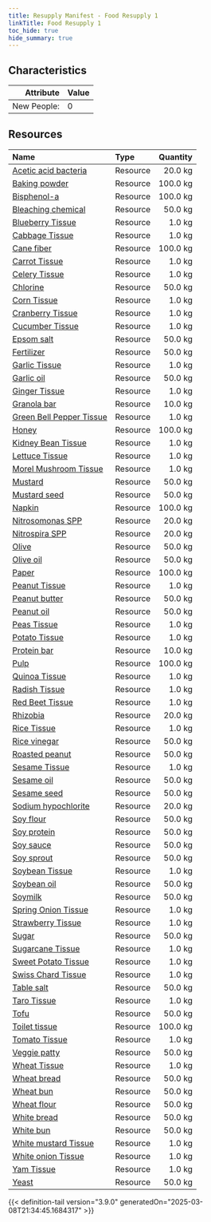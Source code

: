 ```yaml
---
title: Resupply Manifest - Food Resupply 1
linkTitle: Food Resupply 1
toc_hide: true
hide_summary: true
---
```

<!-- This is generated by the MarsSim HelpGenertor, do not edit. -->

## Characteristics

| Attribute      | Value |
|--------:|:------|
|New People:|0|


## Resources

| Name | Type | Quantity |
|:-----|:-----|-----:|
|[Acetic acid bacteria](/docs/definitions/resource/acetic-acid-bacteria)|Resource|20.0 kg|
|[Baking powder](/docs/definitions/resource/baking-powder)|Resource|100.0 kg|
|[Bisphenol-a](/docs/definitions/resource/bisphenol-a)|Resource|100.0 kg|
|[Bleaching chemical](/docs/definitions/resource/bleaching-chemical)|Resource|50.0 kg|
|[Blueberry Tissue](/docs/definitions/resource/blueberry-tissue)|Resource|1.0 kg|
|[Cabbage Tissue](/docs/definitions/resource/cabbage-tissue)|Resource|1.0 kg|
|[Cane fiber](/docs/definitions/resource/cane-fiber)|Resource|100.0 kg|
|[Carrot Tissue](/docs/definitions/resource/carrot-tissue)|Resource|1.0 kg|
|[Celery Tissue](/docs/definitions/resource/celery-tissue)|Resource|1.0 kg|
|[Chlorine](/docs/definitions/resource/chlorine)|Resource|50.0 kg|
|[Corn Tissue](/docs/definitions/resource/corn-tissue)|Resource|1.0 kg|
|[Cranberry Tissue](/docs/definitions/resource/cranberry-tissue)|Resource|1.0 kg|
|[Cucumber Tissue](/docs/definitions/resource/cucumber-tissue)|Resource|1.0 kg|
|[Epsom salt](/docs/definitions/resource/epsom-salt)|Resource|50.0 kg|
|[Fertilizer](/docs/definitions/resource/fertilizer)|Resource|50.0 kg|
|[Garlic Tissue](/docs/definitions/resource/garlic-tissue)|Resource|1.0 kg|
|[Garlic oil](/docs/definitions/resource/garlic-oil)|Resource|50.0 kg|
|[Ginger Tissue](/docs/definitions/resource/ginger-tissue)|Resource|1.0 kg|
|[Granola bar](/docs/definitions/resource/granola-bar)|Resource|10.0 kg|
|[Green Bell Pepper Tissue](/docs/definitions/resource/green-bell-pepper-tissue)|Resource|1.0 kg|
|[Honey](/docs/definitions/resource/honey)|Resource|100.0 kg|
|[Kidney Bean Tissue](/docs/definitions/resource/kidney-bean-tissue)|Resource|1.0 kg|
|[Lettuce Tissue](/docs/definitions/resource/lettuce-tissue)|Resource|1.0 kg|
|[Morel Mushroom Tissue](/docs/definitions/resource/morel-mushroom-tissue)|Resource|1.0 kg|
|[Mustard](/docs/definitions/resource/mustard)|Resource|50.0 kg|
|[Mustard seed](/docs/definitions/resource/mustard-seed)|Resource|50.0 kg|
|[Napkin](/docs/definitions/resource/napkin)|Resource|100.0 kg|
|[Nitrosomonas SPP](/docs/definitions/resource/nitrosomonas-spp)|Resource|20.0 kg|
|[Nitrospira SPP](/docs/definitions/resource/nitrospira-spp)|Resource|20.0 kg|
|[Olive](/docs/definitions/resource/olive)|Resource|50.0 kg|
|[Olive oil](/docs/definitions/resource/olive-oil)|Resource|50.0 kg|
|[Paper](/docs/definitions/resource/paper)|Resource|100.0 kg|
|[Peanut Tissue](/docs/definitions/resource/peanut-tissue)|Resource|1.0 kg|
|[Peanut butter](/docs/definitions/resource/peanut-butter)|Resource|50.0 kg|
|[Peanut oil](/docs/definitions/resource/peanut-oil)|Resource|50.0 kg|
|[Peas Tissue](/docs/definitions/resource/peas-tissue)|Resource|1.0 kg|
|[Potato Tissue](/docs/definitions/resource/potato-tissue)|Resource|1.0 kg|
|[Protein bar](/docs/definitions/resource/protein-bar)|Resource|10.0 kg|
|[Pulp](/docs/definitions/resource/pulp)|Resource|100.0 kg|
|[Quinoa Tissue](/docs/definitions/resource/quinoa-tissue)|Resource|1.0 kg|
|[Radish Tissue](/docs/definitions/resource/radish-tissue)|Resource|1.0 kg|
|[Red Beet Tissue](/docs/definitions/resource/red-beet-tissue)|Resource|1.0 kg|
|[Rhizobia](/docs/definitions/resource/rhizobia)|Resource|20.0 kg|
|[Rice Tissue](/docs/definitions/resource/rice-tissue)|Resource|1.0 kg|
|[Rice vinegar](/docs/definitions/resource/rice-vinegar)|Resource|50.0 kg|
|[Roasted peanut](/docs/definitions/resource/roasted-peanut)|Resource|50.0 kg|
|[Sesame Tissue](/docs/definitions/resource/sesame-tissue)|Resource|1.0 kg|
|[Sesame oil](/docs/definitions/resource/sesame-oil)|Resource|50.0 kg|
|[Sesame seed](/docs/definitions/resource/sesame-seed)|Resource|50.0 kg|
|[Sodium hypochlorite](/docs/definitions/resource/sodium-hypochlorite)|Resource|20.0 kg|
|[Soy flour](/docs/definitions/resource/soy-flour)|Resource|50.0 kg|
|[Soy protein](/docs/definitions/resource/soy-protein)|Resource|50.0 kg|
|[Soy sauce](/docs/definitions/resource/soy-sauce)|Resource|50.0 kg|
|[Soy sprout](/docs/definitions/resource/soy-sprout)|Resource|50.0 kg|
|[Soybean Tissue](/docs/definitions/resource/soybean-tissue)|Resource|1.0 kg|
|[Soybean oil](/docs/definitions/resource/soybean-oil)|Resource|50.0 kg|
|[Soymilk](/docs/definitions/resource/soymilk)|Resource|50.0 kg|
|[Spring Onion Tissue](/docs/definitions/resource/spring-onion-tissue)|Resource|1.0 kg|
|[Strawberry Tissue](/docs/definitions/resource/strawberry-tissue)|Resource|1.0 kg|
|[Sugar](/docs/definitions/resource/sugar)|Resource|50.0 kg|
|[Sugarcane Tissue](/docs/definitions/resource/sugarcane-tissue)|Resource|1.0 kg|
|[Sweet Potato Tissue](/docs/definitions/resource/sweet-potato-tissue)|Resource|1.0 kg|
|[Swiss Chard Tissue](/docs/definitions/resource/swiss-chard-tissue)|Resource|1.0 kg|
|[Table salt](/docs/definitions/resource/table-salt)|Resource|50.0 kg|
|[Taro Tissue](/docs/definitions/resource/taro-tissue)|Resource|1.0 kg|
|[Tofu](/docs/definitions/resource/tofu)|Resource|50.0 kg|
|[Toilet tissue](/docs/definitions/resource/toilet-tissue)|Resource|100.0 kg|
|[Tomato Tissue](/docs/definitions/resource/tomato-tissue)|Resource|1.0 kg|
|[Veggie patty](/docs/definitions/resource/veggie-patty)|Resource|50.0 kg|
|[Wheat Tissue](/docs/definitions/resource/wheat-tissue)|Resource|1.0 kg|
|[Wheat bread](/docs/definitions/resource/wheat-bread)|Resource|50.0 kg|
|[Wheat bun](/docs/definitions/resource/wheat-bun)|Resource|50.0 kg|
|[Wheat flour](/docs/definitions/resource/wheat-flour)|Resource|50.0 kg|
|[White bread](/docs/definitions/resource/white-bread)|Resource|50.0 kg|
|[White bun](/docs/definitions/resource/white-bun)|Resource|50.0 kg|
|[White mustard Tissue](/docs/definitions/resource/white-mustard-tissue)|Resource|1.0 kg|
|[White onion Tissue](/docs/definitions/resource/white-onion-tissue)|Resource|1.0 kg|
|[Yam Tissue](/docs/definitions/resource/yam-tissue)|Resource|1.0 kg|
|[Yeast](/docs/definitions/resource/yeast)|Resource|50.0 kg|


   

    

{{< definition-tail version="3.9.0" generatedOn="2025-03-08T21:34:45.1684317" >}}

